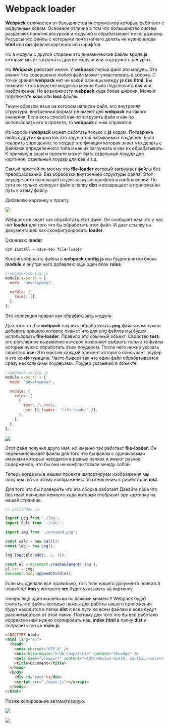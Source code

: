 # Webpack loader

**Webpack** отличается от большинства инструментов которые работают с модульным кодом. Основное отличие в том что большинство систем разделяют понятия ресурсов и модулей и обрабатывают их по разному. Ресурсы это файлы с которыми почти ничего делать не нужно вроде **html** или **css** файлов картинок или шрифтов.

Но а модули с другой стороны это динамические файлы вроде **js** которые могут загружать другие модули или подгружать ресурсы.

Но **Webpack** работает иначе. У **webpack** любой файл это модуль. Это значит что совершенно любой файл может учавствовать в сборке. С точки зрения **webpack** нет ни какой разницы между **js** **css** **html**. Вы помните что в качестве модулюя можно было подключить **css** или изображение. Но возможности **webpack** куда более широки. Можно подключать **scss** или **less** файлы.

Таким образом язык на котором написан файл, его внутреняя структура, внутренний формат не имеют для **webpack** ни какого значения. Если есть способ как-то загрузить файл и как-то использовать его в проекте, то **webpack** с ним справится.

Из коробки **webpack** может работать только с **js** кодом. Потдержка любых других форматов это задача так называемых лоудеров. Если говорить упрощенно, то лоудер это функция которая знает что делать с файлами определенного типа и как их загружать и как их обрабатывать. К примеру в вашем проекте может быть отдельный лоудер для картинок, отдельный лоудер для **css** и т.д.

Самый простой по моему это **file-loader** который загружает файлы без преобразований. Без обработки внутренней структуры файла. Этот лоудер часто используется для загрузки шрифтов и изображений. По сути он только копирует файл в папку **dist** и возвращает в приложении путь к этому файлу.

Добавляю картинку к прокту.

![](img/001.png)

Webpack не знает как обработать этот файл. Он сообщает нам что у нас нет **loader** для того что бы обработать этот файл. И дает ссылку на документацию как сконфигурировать **loader**.

Скачиваю **loader**

```shell
npm install --save-dev file-loader
```

Конфигурировать файлы в **webpack.config.js** мы будем внутри блока **module** и внутри него добавляю еще один блок **rules**.

```js
//webpack.config.js
module.exports = {
  mode: 'development',

  module: {
    rules: [],
  },
};
```

Это коллекция правил как обрабатывать модули.

Для того что бы **webpack** научить обрабатывать **png** файлы нам нужно добавить правило которое скажет что для png файлов мы будем использовать **file-loader**. Правило это обычный объект. Свойство **test:** это регулярное выражение которое позволяет выбрать только те файлы которые нужно обработать этим лоудером. После чего нужно указать свойство **use:** Это массив каждый элемент которого описывает лоудер и его конфигурацию. Часто бывает так что один файл обрабатывается сразу несколькими лоудерами. Лоудер указываю в объекте.

```js
//webpack.config.js
module.exports = {
  mode: 'development',

  module: {
    rules: [
      {
        test: /\.png$/,
        use: [{ loader: 'file-loader' }],
      },
    ],
  },
};
```

![](img/002.png)

Этот файл получил друго имя, но именно так работает **file-loader**. Он переименовывает файлы для того что бы файлы с одинаковыми именами которые находятся в разных папках и имеют разное содержимое, что бы они не конфликтовали между собой.

Теперь когда мы в нашем проекте импортируем изображения мы получим путь к этому изображению по отношению к директории **dist**.

Для того что бы проверить что эта сборка работает Давайте пока что без react напишем немного кода который отобразит эру картинку на нашей странице.

```js
// src/index.js

import Log from './log';
import Calc from './calc';

import img from './unnamed.png';

const calc = new Calc();
const log = new Log();

log.log(calc.add(1, 2, 3));

const el = document.createElement('img');
el.src = img;
document.body.appendChild(el);
```

Если мы сделали все правильно, то в теле нашего документа появится новый тег **img** у которого **src** будет указывать на картинку.

теперь еще один маленький но важный момент!! Webpack будет считать что файлы которые нужны для работы нашего приложения будут находится в папке **dist** и все пути ко всем файлам в коде будут рассчитываться от этой папки. Поэтому для того что бы все работало корректно нам нужно скопировать наш **index.html** в папку **dist** и поправить путь к **main.js**

```html
<!DOCTYPE html>
<html lang="en">
  <head>
    <meta charset="UTF-8" />
    <meta http-equiv="X-UA-Compatible" content="IE=edge" />
    <meta name="viewport" content="width=device-width, initial-scale=1.0" />
    <title>Document</title>
  </head>
  <body>
    <div id="root"></div>
    <script src="./main.js"></script>
  </body>
</html>
```

Позже копирование автоматизирую.

![](img/003.png)

![](img/004.png)
